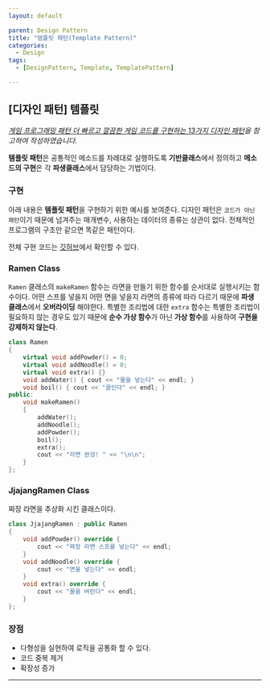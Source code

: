 ```yaml
---
layout: default

parent: Design Pattern
title: "템플릿 패턴(Template Pattern)"
categories:
  - Design
tags:
  - [DesignPattern, Template, TemplatePattern]

---
```


## [디자인 패턴] 템플릿

*[게임 프로그래밍 패턴 더 빠르고 깔끔한 게임 코드를 구현하는 13가지 디자인 패턴](http://www.hanbit.co.kr/store/books/look.php?p_code=B4342659595)을 참고하여 작성하였습니다.*



**템플릿 패턴**은 공통적인 메소드를 차례대로 실행하도록 **기반클래스**에서 정의하고 **메소드의 구현**은 각 **파생클래스**에서 담당하는 기법이다.



### 구현

아래 내용은 **템플릿 패턴**을 구현하기 위한 예시를 보여준다. 디자인 패턴은 `코드가 아닌 패턴`이기 때문에 넘겨주는 매개변수, 사용하는 데이터의 종류는 상관이 없다. 전체적인 프로그램의 구조만 같으면 똑같은 패턴이다.

전체 구현 코드는 [깃허브]( https://github.com/JangHyeonJun/CPPStudy/blob/master/CPPStudy/template_pattern.cpp)에서 확인할 수 있다.



### Ramen Class

`Ramen` 클래스의 `makeRamen` 함수는 라면을 만들기 위한 함수를 순서대로 실행시키는 함수이다. 어떤 스프를 넣을지 어떤 면을 넣을지 라면의 종류에 따라 다르기 때문에 **파생 클래스**에서 **오버라이딩** 해야한다. 특별한 조리법에 대한 `extra` 함수는 특별한 조리법이 필요하지 않는 경우도 있기 때문에 **순수 가상 함수**가 아닌 **가상 함수**를 사용하여 **구현을 강제하지 않는다**.

```c++
class Ramen
{
	virtual void addPowder() = 0;
	virtual void addNoodle() = 0;
	virtual void extra() {}
	void addWater() { cout << "물을 넣는다" << endl; }
	void boil() { cout << "끓인다" << endl; }
public:
	void makeRamen()
	{
		addWater();
		addNoodle();
		addPowder();
		boil();
		extra();
		cout << "라면 완성! " << "\n\n";
	}
};
```



### JjajangRamen Class

짜장 라면을 추상화 시킨 클래스이다.

```c++
class JjajangRamen : public Ramen
{
	void addPowder() override {
		cout << "짜장 라면 스프를 넣는다" << endl;
	}
	void addNoodle() override {
		cout << "면을 넣는다" << endl;
	}
	void extra() override {
		cout << "물을 버린다" << endl;
	}
};
```



### 장점

- 다형성을 실현하여 로직을 공통화 할 수 있다.
- 코드 중복 제거
- 확장성 증가

---

  


